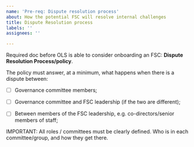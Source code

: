 ```yaml
---
name: 'Pre-req: Dispute resolution process'
about: How the potential FSC will resolve internal challenges
title: Dispute Resolution process
labels: ''
assignees: ''

---
```


Required doc before OLS is able to consider onboarding an FSC: **Dispute Resolution Process/policy**. 

The policy must answer, at a minimum, what happens when there is a dispute between:
- [ ] Governance committee members;
- [ ] Governance committee and FSC leadership (if the two are different);
- [ ] Between members of the FSC leadership, e.g. co-directors/senior members of staff;


IMPORTANT: All roles / committees must be clearly defined. Who is in each committee/group, and how they get there.
